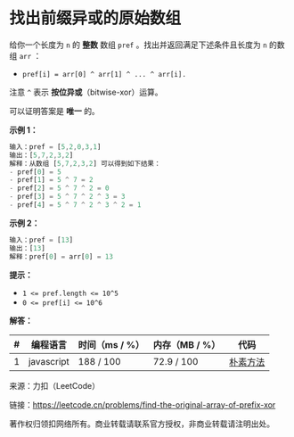 # 找出前缀异或的原始数组

给你一个长度为 `n` 的 **整数** 数组 `pref` 。找出并返回满足下述条件且长度为 `n` 的数组 `arr` ：

- `pref[i] = arr[0] ^ arr[1] ^ ... ^ arr[i].`

注意 `^` 表示 **按位异或**（bitwise-xor）运算。

可以证明答案是 **唯一** 的。

**示例 1：**

``` javascript
输入：pref = [5,2,0,3,1]
输出：[5,7,2,3,2]
解释：从数组 [5,7,2,3,2] 可以得到如下结果：
- pref[0] = 5
- pref[1] = 5 ^ 7 = 2
- pref[2] = 5 ^ 7 ^ 2 = 0
- pref[3] = 5 ^ 7 ^ 2 ^ 3 = 3
- pref[4] = 5 ^ 7 ^ 2 ^ 3 ^ 2 = 1
```

**示例 2：**

``` javascript
输入：pref = [13]
输出：[13]
解释：pref[0] = arr[0] = 13
```

**提示：**

- `1 <= pref.length <= 10^5`
- `0 <= pref[i] <= 10^6`

**解答：**

**#**|**编程语言**|**时间（ms / %）**|**内存（MB / %）**|**代码**
--|--|--|--|--
1|javascript|188 / 100|72.9 / 100|[朴素方法](./javascript/ac_v1.js)

来源：力扣（LeetCode）

链接：https://leetcode.cn/problems/find-the-original-array-of-prefix-xor

著作权归领扣网络所有。商业转载请联系官方授权，非商业转载请注明出处。
